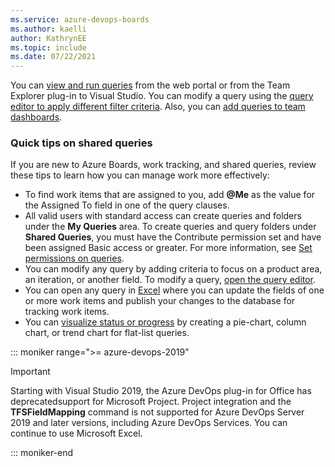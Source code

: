 ```yaml
---
ms.service: azure-devops-boards
ms.author: kaelli
author: KathrynEE
ms.topic: include
ms.date: 07/22/2021
---
```


You can [view and run queries](../queries/view-run-query.md) from the web portal or from the Team Explorer plug-in to Visual Studio. You can modify a query using the [query editor to apply different filter criteria](../queries/using-queries.md). Also, you can [add queries to team dashboards](../../report/dashboards/dashboards.md).  


### Quick tips on shared queries

If you are new to Azure Boards, work tracking, and shared queries, review these tips to learn how you can manage work more effectively:

- To find work items that are assigned to you, add **@Me** as the value for the Assigned To field in one of the query clauses.  
- All valid users with standard access can create queries and folders under the **My Queries** area. To create queries and query folders under **Shared Queries**, you must have the Contribute permission set and have been assigned Basic access or greater. For more information, see [Set permissions on queries](../queries/set-query-permissions.md).
- You can modify any query by adding criteria to focus on a product area, an iteration, or another field. To modify a query, [open the query editor](../queries/using-queries.md).   
- You can open any query in [Excel](../backlogs/office/bulk-add-modify-work-items-excel.md) where you can update the fields of one or more work items and publish your changes to the database for tracking work items.  
- You can [visualize status or progress](../../report/dashboards/charts.md) by creating a pie-chart, column chart, or trend chart for flat-list queries. 

::: moniker range=">= azure-devops-2019"

> [!IMPORTANT]  
> Starting with Visual Studio 2019, the Azure DevOps plug-in for Office has deprecatedsupport for Microsoft Project. Project integration and the **TFSFieldMapping** command is not supported for Azure DevOps Server 2019 and later versions, including Azure DevOps Services. You can continue to use Microsoft Excel.  

::: moniker-end